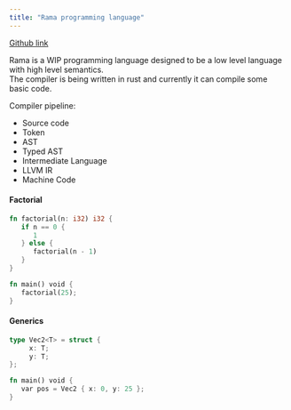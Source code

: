 ```yaml
---
title: "Rama programming language"
---
```


[Github link](https://github.com/James1404/rama-lang)

Rama is a WIP programming language designed to be a low level language with high level semantics.\
The compiler is being written in rust and currently it can compile some basic code.

Compiler pipeline:

-   Source code
-   Token
-   AST
-   Typed AST
-   Intermediate Language
-   LLVM IR
-   Machine Code

#### Factorial

```rust
fn factorial(n: i32) i32 {
   if n == 0 {
      1
   } else {
      factorial(n - 1)
   }
}

fn main() void {
   factorial(25);
}
```

#### Generics

```rust
type Vec2<T> = struct {
     x: T;
     y: T;
};

fn main() void {
   var pos = Vec2 { x: 0, y: 25 };
}
```
